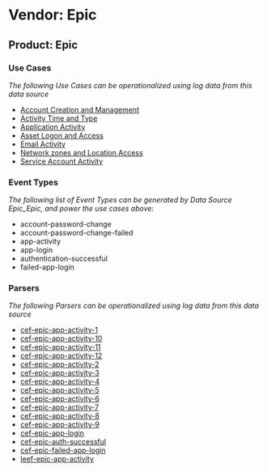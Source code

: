 Vendor: Epic
============
Product: Epic
-------------

### Use Cases

_The following Use Cases can be operationalized using log data from this data source_

* [Account Creation and Management](../UseCases/usecase_account_creation_and_management.md)
* [Activity Time  and Type](../UseCases/usecase_activity_time__and_type.md)
* [Application Activity](../UseCases/usecase_application_activity.md)
* [Asset Logon and Access](../UseCases/usecase_asset_logon_and_access.md)
* [Email Activity](../UseCases/usecase_email_activity.md)
* [Network zones and Location Access](../UseCases/usecase_network_zones_and_location_access.md)
* [Service Account Activity](../UseCases/usecase_service_account_activity.md)


### Event Types

_The following list of Event Types can be generated by Data Source Epic_Epic, and power the use cases above:_

- account-password-change
- account-password-change-failed
- app-activity
- app-login
- authentication-successful
- failed-app-login


### Parsers

_The following Parsers can be operationalized using log data from this data source_

* [cef-epic-app-activity-1](../Parsers/parserContent_cef-epic-app-activity-1.md)
* [cef-epic-app-activity-10](../Parsers/parserContent_cef-epic-app-activity-10.md)
* [cef-epic-app-activity-11](../Parsers/parserContent_cef-epic-app-activity-11.md)
* [cef-epic-app-activity-12](../Parsers/parserContent_cef-epic-app-activity-12.md)
* [cef-epic-app-activity-2](../Parsers/parserContent_cef-epic-app-activity-2.md)
* [cef-epic-app-activity-3](../Parsers/parserContent_cef-epic-app-activity-3.md)
* [cef-epic-app-activity-4](../Parsers/parserContent_cef-epic-app-activity-4.md)
* [cef-epic-app-activity-5](../Parsers/parserContent_cef-epic-app-activity-5.md)
* [cef-epic-app-activity-6](../Parsers/parserContent_cef-epic-app-activity-6.md)
* [cef-epic-app-activity-7](../Parsers/parserContent_cef-epic-app-activity-7.md)
* [cef-epic-app-activity-8](../Parsers/parserContent_cef-epic-app-activity-8.md)
* [cef-epic-app-activity-9](../Parsers/parserContent_cef-epic-app-activity-9.md)
* [cef-epic-app-login](../Parsers/parserContent_cef-epic-app-login.md)
* [cef-epic-auth-successful](../Parsers/parserContent_cef-epic-auth-successful.md)
* [cef-epic-failed-app-login](../Parsers/parserContent_cef-epic-failed-app-login.md)
* [leef-epic-app-activity](../Parsers/parserContent_leef-epic-app-activity.md)

